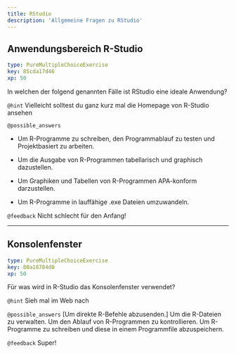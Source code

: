 ```yaml
---
title: RStudio
description: 'Allgemeine Fragen zu RStudio'
---
```


## Anwendungsbereich R-Studio

```yaml
type: PureMultipleChoiceExercise
key: 85cda17d46
xp: 50
```

In welchen der folgend genannten Fälle ist RStudio eine ideale Anwendung?

`@hint`
Vielleicht solltest du ganz kurz mal die Homepage von R-Studio ansehen

`@possible_answers`
- Um R-Programme zu schreiben, den Programmablauf zu testen und Projektbasiert zu arbeiten.

- Um die Ausgabe von R-Programmen tabellarisch und graphisch dazustellen.

- Um Graphiken und Tabellen von R-Programmen APA-konform darzustellen.

- Um R-Programme in lauffähige .exe Dateien umzuwandeln.

`@feedback`
Nicht schlecht für den Anfang!

---

## Konsolenfenster

```yaml
type: PureMultipleChoiceExercise
key: 80a18784d0
xp: 50
```

Für was wird in R-Studio das Konsolenfenster verwendet?

`@hint`
Sieh mal im Web nach

`@possible_answers`
[Um direkte R-Befehle abzusenden.]
Um die R-Dateien zu verwalten.
Um den Ablauf von R-Programmen zu kontrollieren.
Um R-Programme zu schreiben und diese in einem Programmfile abzuspeichern.

`@feedback`
Super!
